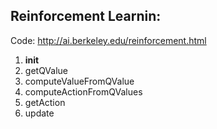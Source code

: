 ## Reinforcement Learnin:

Code: http://ai.berkeley.edu/reinforcement.html

1. __init__
2. getQValue
3. computeValueFromQValue
4. computeActionFromQValues
5. getAction
6. update
